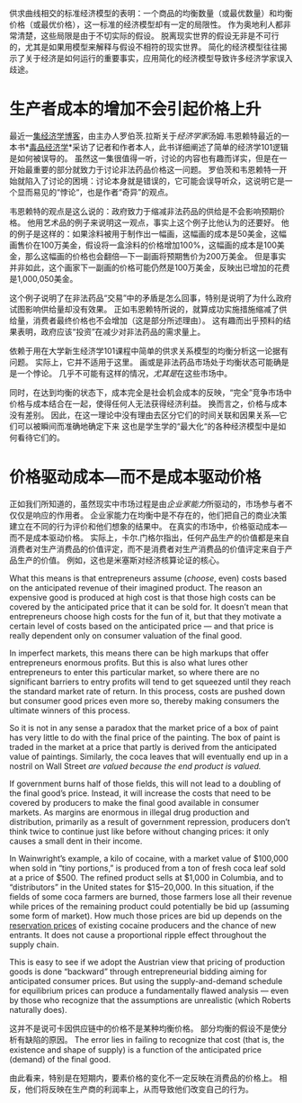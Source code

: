 供求曲线相交的标准经济模型的表明：一个商品的均衡数量（或最优数量）和均衡价格（或最优价格），这一标准的经济模型却有一定的局限性。 作为奥地利人都非常清楚，这些局限是由于不切实际的假设。 脱离现实世界的假设无非是不可行的，尤其是如果用模型来解释与假设不相符的现实世界。 简化的经济模型往往揭示了关于经济是如何运行的重要事实，应用简化的经济模型导致许多经济学家误入歧途。

# 生产者成本的增加不会引起价格上升

最近一[集经济学博客](http://www.econtalk.org/archives/2017/02/tom*wainwright.html)，由主办人罗伯茨.拉斯关于*经济学家*汤姆.韦恩赖特最近的一本书*[毒品经济学](https://www.amazon.com/Narconomics-How-Run-Drug-Cartel/dp/1610395832/?tag=misesinsti-20)*采访了记者和作者本人，此书详细阐述了简单的经济学101逻辑是如何被误导的。 虽然这一集很值得一听，讨论的内容也有趣而详实，但是在一开始最重要的部分就致力于讨论非法药品价格这一问题。 罗伯茨和韦恩赖特一开始就陷入了讨论的困境：讨论本身就是错误的，它可能会误导听众，这说明它是一个显而易见的“悖论“，也是作者“奇异”的观点。

韦恩赖特的观点是这么说的：政府致力于缩减非法药品的供给是不会影响预期价格。 他用艺术品的例子来说明这一观点，事实上这个例子比他认为的还要好。 他的例子是这样的：如果涂料被用于制作出一幅画，这幅画的成本是50美金，这幅画售价在100万美金，假设将一盒涂料的价格增加100%，这幅画的成本是100美金，那么这幅画的价格也会翻倍—下一副画将预期售价为200万美金。 但是事实并非如此，这个画家下一副画的价格可能仍然是100万美金，反映出已增加的花费是1,000,050美金。

这个例子说明了在非法药品“交易”中的矛盾是怎么回事，特别是说明了为什么政府试图影响供给量却没有效果。 正如韦恩赖特所说的，就算成功实施措施缩减了供给量，消费者最终价格也不会增加（这是部分所述理由）。 这有趣而出乎预料的结果表明，政府应该“投资”在减少对非法药品的需求量上。

依赖于用在大学新生经济学101课程中简单的供求关系模型的均衡分析这一论据有问题。 实际上，它并不适用于这里。 画或是非法药品市场处于均衡状态可能确是是一个悖论。 几乎不可能有这样的情况，*尤其是*在这些市场中。

同时，在达到均衡的状态下，成本完全是社会机会成本的反映，“完全”竞争市场中价格与成本结合在一起，使得任何人无法获得经济利益。 换而言之，价格与成本没有差别。 因此，在这一理论中没有理由去区分它们的时间关联和因果关系—它们可以被瞬间而准确地确定下来 这也是学生学的“最大化“的各种经济模型中是如何看待它们的。

# 价格驱动成本—而不是成本驱动价格

正如我们所知道的，虽然现实中市场过程是由*企业家能力*所驱动的，市场参与者不仅仅是响应的作用者。 企业家能力在均衡中是不存在的，他们把自己的商业决策建立在不同的行为评价和他们想象的结果中。 在真实的市场中，价格驱动成本—而不是成本驱动价格。 实际上，卡尔.门格尔指出，任何产品生产的价值都是来自消费者对生产消费品的价值评定，而不是消费者对生产消费品的价值评定来自于产品生产的价值。 例如，这也是米塞斯对经济核算论证的核心。

What this means is that entrepreneurs assume (*choose*, even) costs based on the anticipated revenue of their imagined product. The reason an expensive good is produced at high cost is that those high costs can be covered by the anticipated price that it can be sold for. It doesn’t mean that entrepreneurs choose high costs for the fun of it, but that they motivate a certain level of costs based on the anticipated price — and that price is really dependent only on consumer valuation of the final good.

In imperfect markets, this means there can be high markups that offer entrepreneurs enormous profits. But this is also what lures other entrepreneurs to enter this particular market, so where there are no significant barriers to entry profits will tend to get squeezed until they reach the standard market rate of return. In this process, costs are pushed down but consumer good prices even more so, thereby making consumers the ultimate winners of this process.

So it is not in any sense a paradox that the market price of a box of paint has very little to do with the final price of the painting. The box of paint is traded in the market at a price that partly is derived from the anticipated value of paintings. Similarly, the coca leaves that will eventually end up in a nostril on Wall Street *are valued because the end product is valued.*

If government burns half of those fields, this will not lead to a doubling of the final good’s price. Instead, it will increase the costs that need to be covered by producers to make the final good available in consumer markets. As margins are enormous in illegal drug production and distribution, primarily as a result of government repression, producers don’t think twice to continue just like before without changing prices: it only causes a small dent in their income.

In Wainwright’s example, a kilo of cocaine, with a market value of $100,000 when sold in “tiny portions,” is produced from a ton of fresh coca leaf sold at a price of $500. The refined product sells at $1,000 in Columbia, and to “distributors” in the United states for $15–20,000. In this situation, if the fields of some coca farmers are burned, those farmers lose all their revenue while prices of the remaining product could potentially be bid up (assuming some form of market). How much those prices are bid up depends on the [reservation prices](https://en.wikipedia.org/wiki/Reservation*price) of existing cocaine producers and the chance of new entrants. It does not cause a proportional ripple effect throughout the supply chain.

This is easy to see if we adopt the Austrian view that pricing of production goods is done “backward” through entrepreneurial bidding aiming for anticipated consumer prices. But using the supply-and-demand schedule for equilibrium prices can produce a fundamentally flawed analysis — even by those who recognize that the assumptions are unrealistic (which Roberts naturally does).

这并不是说可卡因供应链中的价格不是某种均衡价格。 部分均衡的假设不是使分析有缺陷的原因。 The error lies in failing to recognize that cost (that is, the existence and shape of supply) is a function of the anticipated price (demand) of the final good.

由此看来，特别是在短期内，要素价格的变化不一定反映在消费品的价格上。 相反，他们将反映在生产商的利润率上，从而导致他们改变自己的行为。